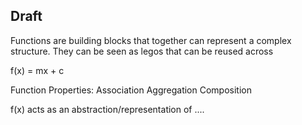 ## Draft

Functions are building blocks that together can represent a complex structure.
They can be seen as legos that can be reused across


f(x) = mx + c

Function Properties:
Association
Aggregation
Composition


f(x) acts as an abstraction/representation of ....

